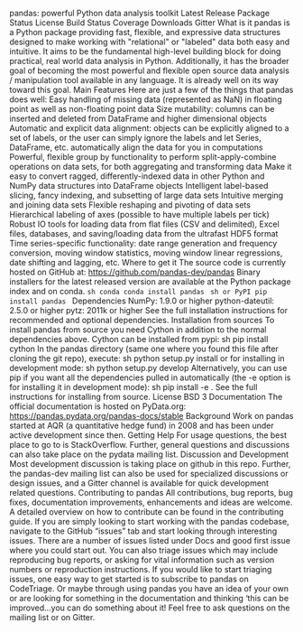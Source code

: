 pandas: powerful Python data analysis toolkit Latest Release Package Status License Build Status Coverage Downloads Gitter What is it pandas is a Python package providing fast, flexible, and expressive data structures designed to make working with "relational" or "labeled" data both easy and intuitive. It aims to be the fundamental high-level building block for doing practical, real world data analysis in Python. Additionally, it has the broader goal of becoming the most powerful and flexible open source data analysis / manipulation tool available in any language. It is already well on its way toward this goal. Main Features Here are just a few of the things that pandas does well: Easy handling of missing data (represented as NaN) in floating point as well as non-floating point data Size mutability: columns can be inserted and deleted from DataFrame and higher dimensional objects Automatic and explicit data alignment: objects can be explicitly aligned to a set of labels, or the user can simply ignore the labels and let Series, DataFrame, etc. automatically align the data for you in computations Powerful, flexible group by functionality to perform split-apply-combine operations on data sets, for both aggregating and transforming data Make it easy to convert ragged, differently-indexed data in other Python and NumPy data structures into DataFrame objects Intelligent label-based slicing, fancy indexing, and subsetting of large data sets Intuitive merging and joining data sets Flexible reshaping and pivoting of data sets Hierarchical labeling of axes (possible to have multiple labels per tick) Robust IO tools for loading data from flat files (CSV and delimited), Excel files, databases, and saving/loading data from the ultrafast HDF5 format Time series-specific functionality: date range generation and frequency conversion, moving window statistics, moving window linear regressions, date shifting and lagging, etc. Where to get it The source code is currently hosted on GitHub at: https://github.com/pandas-dev/pandas Binary installers for the latest released version are available at the Python package index and on conda. ```sh conda conda install pandas ``` ```sh or PyPI pip install pandas ``` Dependencies NumPy: 1.9.0 or higher python-dateutil: 2.5.0 or higher pytz: 2011k or higher See the full installation instructions for recommended and optional dependencies. Installation from sources To install pandas from source you need Cython in addition to the normal dependencies above. Cython can be installed from pypi: sh pip install cython In the pandas directory (same one where you found this file after cloning the git repo), execute: sh python setup.py install or for installing in development mode: sh python setup.py develop Alternatively, you can use pip if you want all the dependencies pulled in automatically (the -e option is for installing it in development mode): sh pip install -e . See the full instructions for installing from source. License BSD 3 Documentation The official documentation is hosted on PyData.org: https://pandas.pydata.org/pandas-docs/stable Background Work on pandas started at AQR (a quantitative hedge fund) in 2008 and has been under active development since then. Getting Help For usage questions, the best place to go to is StackOverflow. Further, general questions and discussions can also take place on the pydata mailing list. Discussion and Development Most development discussion is taking place on github in this repo. Further, the pandas-dev mailing list can also be used for specialized discussions or design issues, and a Gitter channel is available for quick development related questions. Contributing to pandas All contributions, bug reports, bug fixes, documentation improvements, enhancements and ideas are welcome. A detailed overview on how to contribute can be found in the contributing guide. If you are simply looking to start working with the pandas codebase, navigate to the GitHub “issues” tab and start looking through interesting issues. There are a number of issues listed under Docs and good first issue where you could start out. You can also triage issues which may include reproducing bug reports, or asking for vital information such as version numbers or reproduction instructions. If you would like to start triaging issues, one easy way to get started is to subscribe to pandas on CodeTriage. Or maybe through using pandas you have an idea of your own or are looking for something in the documentation and thinking ‘this can be improved...you can do something about it! Feel free to ask questions on the mailing list or on Gitter.